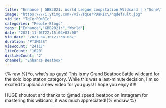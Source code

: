 ```yaml
---
title: "Enhance | GBB2021: World League Loopstation Wildcard | \"Gone\""
image: "https:\/\/i.ytimg.com\/vi\/TqCerPDaRIc\/hqdefault.jpg"
vid_id: "TqCerPDaRIc"
categories: "People-Blogs"
tags: ["Enhance","GBB2021:","World"]
date: "2021-11-05T22:15:04+03:00"
vid_date: "2021-04-30T21:38:08Z"
duration: "PT3M13S"
viewcount: "24118"
likeCount: "1020"
dislikeCount: "2"
channel: "Enhance Beatbox"
---
```

{% raw %}Yo, what's up guys! This is my Grand Beatbox Battle wildcard for the solo loop station category. While this was a last-minute decision, I'm so excited to upload a new video for you guys! I hope you enjoy it!!!<br /><br />HUGE shoutout and thanks to @mad_speed_beatbox on Instagram for mastering this wildcard, it was much appreciated!{% endraw %}
